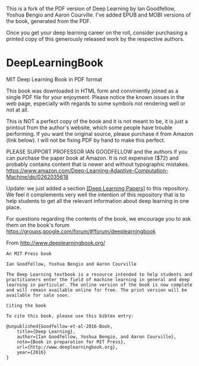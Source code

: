 This is a fork of the PDF version of Deep Learning by Ian Goodfellow, Yoshua Bengio and Aaron Courville. I've added EPUB and MOBI versions of the book, generated from the PDF.

Once you get your deep learning career on the roll, consider purchasing a printed copy of this generously released work by the respective authors.

# DeepLearningBook
MIT Deep Learning Book in PDF format

This book was downloaded in HTML form and conviniently joined as a single PDF file for your enjoyment. Please notice the known issues in the web page, especially with regards to some symbols not rendering well or not at all.

This is NOT a perfect copy of the book and it is not meant to be, it is just a printout from the author's website, which some people have trouble performing. If you want the original source, please purchase it from Amazon (link below). I will not be fixing PDF by hand to make this perfect.

PLEASE SUPPORT PROFESSOR IAN GOODFELLOW and the authors if you can purchase the paper book at Amazon. It is not expensive ($72) and probably contains content that is newer and without typographic mistakes.
https://www.amazon.com/Deep-Learning-Adaptive-Computation-Machine/dp/0262035618

Update: we just added a section [[Deep Learning Papers]](DeepLearningPapers.md) to this repository. We feel it complements very well the intention of this repository that is to help students to get all the relevant information about deep learning in one place.

For questions regarding the contents of the book, we encourage you to ask them on the book's forum 
https://groups.google.com/forum/#!forum/deeplearningbook

From http://www.deeplearningbook.org/

    An MIT Press book

    Ian Goodfellow, Yoshua Bengio and Aaron Courville

    The Deep Learning textbook is a resource intended to help students and practitioners enter the field of machine learning in general and deep learning in particular. The online version of the book is now complete and will remain available online for free. The print version will be available for sale soon.

    Citing the book

    To cite this book, please use this bibtex entry:

    @unpublished{Goodfellow-et-al-2016-Book,
        title={Deep Learning},
        author={Ian Goodfellow, Yoshua Bengio, and Aaron Courville},
        note={Book in preparation for MIT Press},
        url={http://www.deeplearningbook.org},
        year={2016}
    }
